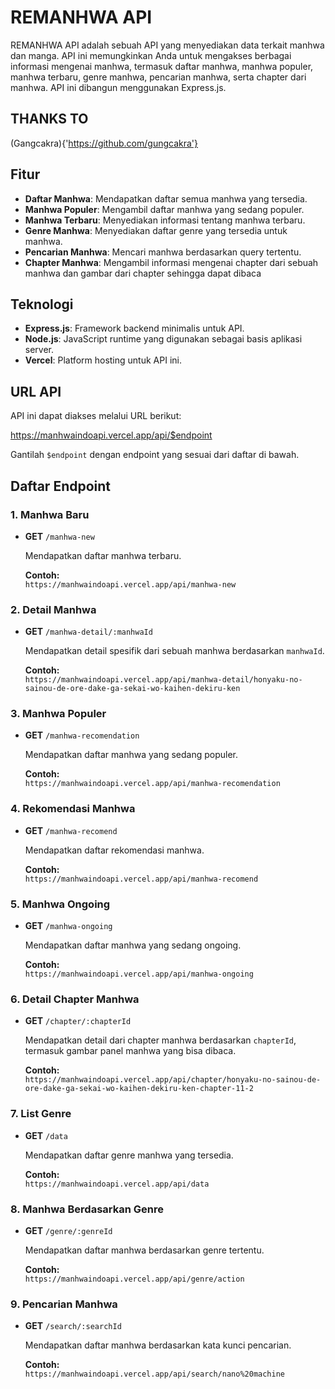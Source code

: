 # REMANHWA API

REMANHWA API adalah sebuah API yang menyediakan data terkait manhwa dan manga. API ini memungkinkan Anda untuk mengakses berbagai informasi mengenai manhwa, termasuk daftar manhwa, manhwa populer, manhwa terbaru, genre manhwa, pencarian manhwa, serta chapter dari manhwa. API ini dibangun menggunakan Express.js.

## THANKS TO
(Gangcakra){'https://github.com/gungcakra'}

## Fitur

- **Daftar Manhwa**: Mendapatkan daftar semua manhwa yang tersedia.
- **Manhwa Populer**: Mengambil daftar manhwa yang sedang populer.
- **Manhwa Terbaru**: Menyediakan informasi tentang manhwa terbaru.
- **Genre Manhwa**: Menyediakan daftar genre yang tersedia untuk manhwa.
- **Pencarian Manhwa**: Mencari manhwa berdasarkan query tertentu.
- **Chapter Manhwa**: Mengambil informasi mengenai chapter dari sebuah manhwa dan gambar dari chapter sehingga dapat dibaca

## Teknologi

- **Express.js**: Framework backend minimalis untuk API.
- **Node.js**: JavaScript runtime yang digunakan sebagai basis aplikasi server.
- **Vercel**: Platform hosting untuk API ini.

## URL API

API ini dapat diakses melalui URL berikut:

https://manhwaindoapi.vercel.app/api/$endpoint

Gantilah `$endpoint` dengan endpoint yang sesuai dari daftar di bawah.

## Daftar Endpoint

### 1. Manhwa Baru
- **GET** `/manhwa-new`
  
  Mendapatkan daftar manhwa terbaru.
  
  **Contoh:**  
  `https://manhwaindoapi.vercel.app/api/manhwa-new`

### 2. Detail Manhwa
- **GET** `/manhwa-detail/:manhwaId`

  Mendapatkan detail spesifik dari sebuah manhwa berdasarkan `manhwaId`.

  **Contoh:**  
  `https://manhwaindoapi.vercel.app/api/manhwa-detail/honyaku-no-sainou-de-ore-dake-ga-sekai-wo-kaihen-dekiru-ken`

### 3. Manhwa Populer
- **GET** `/manhwa-recomendation`

  Mendapatkan daftar manhwa yang sedang populer.

  **Contoh:**  
  `https://manhwaindoapi.vercel.app/api/manhwa-recomendation`

### 4. Rekomendasi Manhwa
- **GET** `/manhwa-recomend`

  Mendapatkan daftar rekomendasi manhwa.

  **Contoh:**  
  `https://manhwaindoapi.vercel.app/api/manhwa-recomend`

### 5. Manhwa Ongoing
- **GET** `/manhwa-ongoing`

  Mendapatkan daftar manhwa yang sedang ongoing.

  **Contoh:**  
  `https://manhwaindoapi.vercel.app/api/manhwa-ongoing`

### 6. Detail Chapter Manhwa
- **GET** `/chapter/:chapterId`

  Mendapatkan detail dari chapter manhwa berdasarkan `chapterId`, termasuk gambar panel manhwa yang bisa dibaca.

  **Contoh:**  
  `https://manhwaindoapi.vercel.app/api/chapter/honyaku-no-sainou-de-ore-dake-ga-sekai-wo-kaihen-dekiru-ken-chapter-11-2`

### 7. List Genre
- **GET** `/data`

  Mendapatkan daftar genre manhwa yang tersedia.

  **Contoh:**  
  `https://manhwaindoapi.vercel.app/api/data`

### 8. Manhwa Berdasarkan Genre
- **GET** `/genre/:genreId`

  Mendapatkan daftar manhwa berdasarkan genre tertentu.

  **Contoh:**  
  `https://manhwaindoapi.vercel.app/api/genre/action`

### 9. Pencarian Manhwa
- **GET** `/search/:searchId`

  Mendapatkan daftar manhwa berdasarkan kata kunci pencarian.

  **Contoh:**  
  `https://manhwaindoapi.vercel.app/api/search/nano%20machine`
